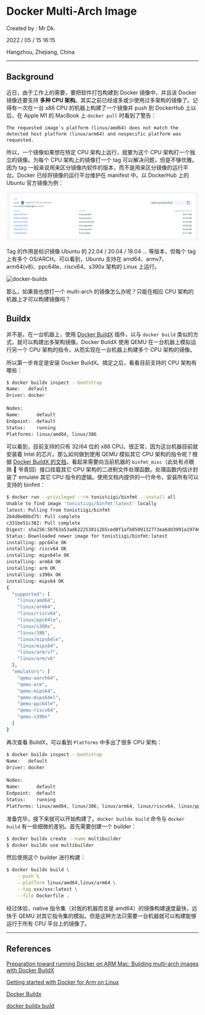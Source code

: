 # Docker Multi-Arch Image

Created by : Mr Dk.

2022 / 05 / 15 16:15

Hangzhou, Zhejiang, China

---

## Background

近日，由于工作上的需要，要把软件打包构建到 Docker 镜像中，并且该 Docker 镜像还要支持 **多种 CPU 架构**。其实之前已经或多或少使用过多架构的镜像了。记得有一次在一台 x86 CPU 的机器上构建了一个镜像并 push 到 DockerHub 上以后，在 Apple M1 的 MacBook 上 `docker pull` 时看到了警告：

```
The requested image's platform (linux/amd64) does not match the detected host platform (linux/arm64) and nospecific platform was requested.
```

所以，一个镜像如果想在特定 CPU 架构上运行，就要为这个 CPU 架构打一个独立的镜像。为每个 CPU 架构上的镜像打一个 tag 可以解决问题，但是不够优雅。因为 tag 一般来说用来区分镜像内软件的版本，而不是用来区分镜像的运行平台。Docker 已经将镜像的运行平台维护在 manifest 中。以 DockerHub 上的 Ubuntu 官方镜像为例：

![multi-arch-image](../img/docker-image-multi-arch.png)

Tag 的作用是标识镜像 Ubuntu 的 22.04 / 20.04 / 18.04 ... 等版本，但每个 tag 上有多个 OS/ARCH。可以看到，Ubuntu 支持在 amd64、armv7、arm64(v8)、ppc64le、riscv64、s390x 架构的 Linux 上运行。

![docker-buildx](https://miro.medium.com/max/1400/1*Iu-K4kpFkTOqC4qMy9pFXg.png)

那么，如果我也想打一个 multi-arch 的镜像怎么办呢？只能在相应 CPU 架构的机器上才可以构建镜像吗？

## Buildx

并不是。在一台机器上，使用 [Docker BuildX](https://docs.docker.com/buildx/working-with-buildx/) 插件，以与 `docker build` 类似的方式，就可以构建出多架构镜像。Docker BuildX 使用 QEMU 在一台机器上模拟运行另一个 CPU 架构的指令，从而实现在一台机器上构建多个 CPU 架构的镜像。

所以第一步肯定是安装 Docker BuildX。搞定之后，看看目前支持的 CPU 架构有哪些：

```bash
$ docker buildx inspect --bootstrap
Name:   default
Driver: docker

Nodes:
Name:      default
Endpoint:  default
Status:    running
Platforms: linux/amd64, linux/386
```

可以看到，目前支持的只有 32/64 位的 x86 CPU。很正常，因为这台机器目前就安装着 Intel 的芯片。那么如何做到使用 QEMU 模拟其它 CPU 架构的指令呢？根据 [Docker BuildX 的文档](https://docs.docker.com/buildx/working-with-buildx/#build-multi-platform-images)，看起来需要向当前机器的 `binfmt_misc`（此处有点眼熟 🤭 爷青回）接口挂载其它 CPU 架构的二进制文件处理函数。处理函数内估计封装了 emulate 其它 CPU 指令的逻辑。使用文档内提供的一行命令，安装所有可以支持的 binfmt：

```bash
$ docker run --privileged --rm tonistiigi/binfmt --install all
Unable to find image 'tonistiigi/binfmt:latest' locally
latest: Pulling from tonistiigi/binfmt
2b4d0e08bd75: Pull complete
c331be51c382: Pull complete
Digest: sha256:5bf63a53ad6222538112b5ced0f1afb8509132773ea6dd3991a197464962854e
Status: Downloaded newer image for tonistiigi/binfmt:latest
installing: ppc64le OK
installing: riscv64 OK
installing: mips64le OK
installing: arm64 OK
installing: arm OK
installing: s390x OK
installing: mips64 OK
{
  "supported": [
    "linux/amd64",
    "linux/arm64",
    "linux/riscv64",
    "linux/ppc64le",
    "linux/s390x",
    "linux/386",
    "linux/mips64le",
    "linux/mips64",
    "linux/arm/v7",
    "linux/arm/v6"
  ],
  "emulators": [
    "qemu-aarch64",
    "qemu-arm",
    "qemu-mips64",
    "qemu-mips64el",
    "qemu-ppc64le",
    "qemu-riscv64",
    "qemu-s390x"
  ]
}
```

再次查看 BuildX，可以看到 `Platforms` 中多出了很多 CPU 架构：

```bash
$ docker buildx inspect --bootstrap
Name:   default
Driver: docker

Nodes:
Name:      default
Endpoint:  default
Status:    running
Platforms: linux/amd64, linux/386, linux/arm64, linux/riscv64, linux/ppc64le, linux/s390x, linux/arm/v7, linux/arm/v6
```

准备完毕，接下来就可以开始构建了。`docker buildx build` 命令与 `docker build` 有一些细微的差别。首先需要创建一个 builder：

```bash
$ docker buildx create --name multibuilder
$ docker buildx use multibuilder
```

然后使用这个 builder 进行构建：

```bash
$ docker buildx build \
    --push \
    --platform linux/amd64,linux/arm64 \
    --tag xxx/xxx:latest \
    --file Dockerfile .
```

经过体验，native 指令集（对我的机器而言是 amd64）的镜像构建速度最快，远快于 QEMU 对其它指令集的模拟。但是这种方法只需要一台机器就可以构建能够运行于所有 CPU 平台上的镜像了。

---

## References

[Preparation toward running Docker on ARM Mac: Building multi-arch images with Docker BuildX](https://medium.com/nttlabs/buildx-multiarch-2c6c2df00ca2)

[Getting started with Docker for Arm on Linux](https://www.docker.com/blog/getting-started-with-docker-for-arm-on-linux/)

[Docker Buildx](https://docs.docker.com/buildx/working-with-buildx/)

[docker buildx build](https://docs.docker.com/engine/reference/commandline/buildx_build/)
